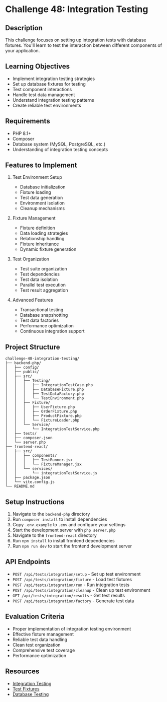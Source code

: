 # Challenge 48: Integration Testing

## Description
This challenge focuses on setting up integration tests with database fixtures. You'll learn to test the interaction between different components of your application.

## Learning Objectives
- Implement integration testing strategies
- Set up database fixtures for testing
- Test component interactions
- Handle test data management
- Understand integration testing patterns
- Create reliable test environments

## Requirements
- PHP 8.1+
- Composer
- Database system (MySQL, PostgreSQL, etc.)
- Understanding of integration testing concepts

## Features to Implement
1. Test Environment Setup
   - Database initialization
   - Fixture loading
   - Test data generation
   - Environment isolation
   - Cleanup mechanisms

2. Fixture Management
   - Fixture definition
   - Data loading strategies
   - Relationship handling
   - Fixture inheritance
   - Dynamic fixture generation

3. Test Organization
   - Test suite organization
   - Test dependencies
   - Test data isolation
   - Parallel test execution
   - Test result aggregation

4. Advanced Features
   - Transactional testing
   - Database snapshotting
   - Test data factories
   - Performance optimization
   - Continuous integration support

## Project Structure
```
challenge-48-integration-testing/
├── backend-php/
│   ├── config/
│   ├── public/
│   ├── src/
│   │   ├── Testing/
│   │   │   ├── IntegrationTestCase.php
│   │   │   ├── DatabaseFixture.php
│   │   │   ├── TestDataFactory.php
│   │   │   └── TestEnvironment.php
│   │   ├── Fixture/
│   │   │   ├── UserFixture.php
│   │   │   ├── OrderFixture.php
│   │   │   ├── ProductFixture.php
│   │   │   └── FixtureLoader.php
│   │   └── Service/
│   │       └── IntegrationTestService.php
│   ├── tests/
│   ├── composer.json
│   └── server.php
├── frontend-react/
│   ├── src/
│   │   ├── components/
│   │   │   ├── TestRunner.jsx
│   │   │   └── FixtureManager.jsx
│   │   └── services/
│   │       └── integrationTestService.js
│   ├── package.json
│   └── vite.config.js
└── README.md
```

## Setup Instructions
1. Navigate to the `backend-php` directory
2. Run `composer install` to install dependencies
3. Copy `.env.example` to `.env` and configure your settings
4. Start the development server with `php server.php`
5. Navigate to the `frontend-react` directory
6. Run `npm install` to install frontend dependencies
7. Run `npm run dev` to start the frontend development server

## API Endpoints
- `POST /api/tests/integration/setup` - Set up test environment
- `POST /api/tests/integration/fixture` - Load test fixtures
- `POST /api/tests/integration/run` - Run integration tests
- `POST /api/tests/integration/cleanup` - Clean up test environment
- `GET /api/tests/integration/results` - Get test results
- `POST /api/tests/integration/factory` - Generate test data

## Evaluation Criteria
- Proper implementation of integration testing environment
- Effective fixture management
- Reliable test data handling
- Clean test organization
- Comprehensive test coverage
- Performance optimization

## Resources
- [Integration Testing](https://en.wikipedia.org/wiki/Integration_testing)
- [Test Fixtures](https://en.wikipedia.org/wiki/Test_fixture)
- [Database Testing](https://martinfowler.com/articles/mocksArentStubs.html)
